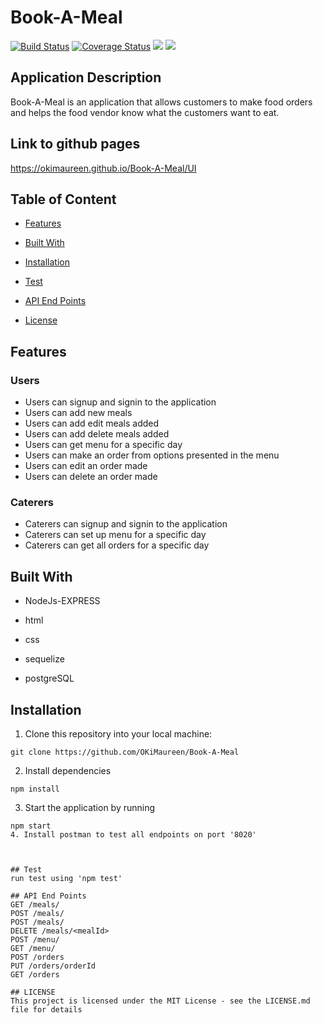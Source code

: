 # Book-A-Meal
[![Build Status](https://travis-ci.org/OKiMaureen/Book-A-Meal.svg?branch=ci-coverage)](https://travis-ci.org/OKiMaureen/Book-A-Meal) [![Coverage Status](https://coveralls.io/repos/github/OKiMaureen/Book-A-Meal/badge.svg?branch=ci-coverage)](https://coveralls.io/github/OKiMaureen/Book-A-Meal.svg?branch=ci-coverage) 
<a href="https://codeclimate.com/github/OKiMaureen/Book-A-Meal/maintainability"><img src="https://api.codeclimate.com/v1/badges/28db66ae72040322f0f5/maintainability" /></a>
<a href="https://codeclimate.com/github/OKiMaureen/Book-A-Meal/test_coverage"><img src="https://api.codeclimate.com/v1/badges/28db66ae72040322f0f5/test_coverage" /></a>


## Application Description
Book-A-Meal is an application that allows customers to make food orders and helps the food
vendor know what the customers want to eat.

## Link to github pages
https://okimaureen.github.io/Book-A-Meal/UI
 
## Table of Content

 * [Features](#features)
 
 * [Built With](#built-with)
 
 * [Installation](#installation)
 
 * [Test](#test)
 
 * [API End Points](#api-end-points)
 
 * [License](#lincense)

## Features

###  Users

* Users can signup and signin to the application<br/>
* Users can add new meals<br/>
* Users can add edit meals added<br/>
* Users can add delete meals added<br/>
* Users can get menu for a specific day<br/>
* Users can make an order from options presented in the menu<br/>
* Users can edit an order made<br/>
* Users can delete an order made<br/>

### Caterers
* Caterers can signup and signin to the application<br/>
* Caterers can set up menu for a specific day<br/>
* Caterers can get all orders for a specific day<br/>


## Built With

* NodeJs-EXPRESS

* html

* css

* sequelize

* postgreSQL

## Installation
1. Clone this repository into your local machine:
```
git clone https://github.com/OKiMaureen/Book-A-Meal
```
2. Install dependencies
```
npm install
```
3. Start the application by running
```
npm start
4. Install postman to test all endpoints on port '8020'



## Test
run test using 'npm test'

## API End Points
GET /meals/
POST /meals/
POST /meals/
DELETE /meals/<mealId>
POST /menu/ 
GET /menu/ 
POST /orders 
PUT /orders/orderId 
GET /orders 

## LICENSE
This project is licensed under the MIT License - see the LICENSE.md file for details

